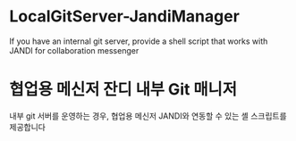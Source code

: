 # LocalGitServer-JandiManager
If you have an internal git server, provide a shell script that works with JANDI for collaboration messenger

# 협업용 메신저 잔디 내부 Git 매니저
내부 git 서버를 운영하는 경우, 협업용 메신저 JANDI와 연동할 수 있는 셸 스크립트를 제공합니다

